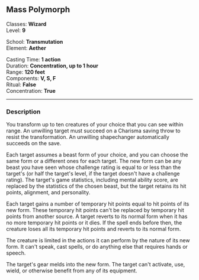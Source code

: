 ## Mass Polymorph

Classes: **Wizard**  
Level: **9**  

School: **Transmutation**  
Element: **Aether**  

Casting Time: **1 action**  
Duration: **Concentration, up to 1 hour**  
Range: **120 feet**  
Components: **V, S, F**  
Ritual: **False**  
Concentration: **True**  

------

### Description

You transform up to ten creatures of your choice that you can see within range. An unwilling target must succeed on a Charisma saving throw to resist the transformation. An unwilling shapechanger automatically succeeds on the save.

Each target assumes a beast form of your choice, and you can choose the same form or a different ones for each target. The new form can be any beast you have seen whose challenge rating is equal to or less than the target's (or half the target's level, if the target doesn't have a challenge rating). The target's game statistics, including mental ability score, are replaced by the statistics of the chosen beast, but the target retains its hit points, alignment, and personality.

Each target gains a number of temporary hit points equal to hit points of its new form. These temporary hit points can't be replaced by temporary hit points from another source. A target reverts to its normal form when it has no more temporary hit points or it dies. If the spell ends before then, the creature loses all its temporary hit points and reverts to its normal form.

The creature is limited in the actions it can perform by the nature of its new form. It can't speak, cast spells, or do anything else that requires hands or speech.

The target's gear melds into the new form. The target can't activate, use, wield, or otherwise benefit from any of its equipment.